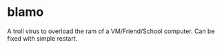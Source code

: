 # blamo
A troll virus to overload the ram of a VM/Friend/School computer. Can be fixed with simple restart.
